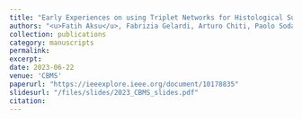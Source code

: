 ```yaml
---
title: "Early Experiences on using Triplet Networks for Histological Subtype Classification in Non-Small Cell Lung Cancer"
authors: "<u>Fatih Aksu</u>, Fabrizia Gelardi, Arturo Chiti, Paolo Soda"
collection: publications
category: manuscripts
permalink: 
excerpt: 
date: 2023-06-22
venue: 'CBMS'
paperurl: "https://ieeexplore.ieee.org/document/10178835"
slidesurl: "/files/slides/2023_CBMS_slides.pdf"
citation: 
---
```

